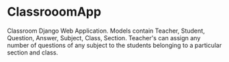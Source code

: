 # ClassrooomApp
 Classroom Django Web Application. Models contain Teacher, Student, Question, Answer, Subject, Class, Section. Teacher's can assign any number of questions of any subject to the students belonging to a particular section and class.
